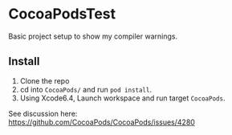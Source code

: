 # CocoaPodsTest

Basic project setup to show my compiler warnings.

## Install

1. Clone the repo
2. cd into `CocoaPods/` and run `pod install`.
3. Using Xcode6.4, Launch workspace and run target `CocoaPods`.

See discussion here: https://github.com/CocoaPods/CocoaPods/issues/4280
